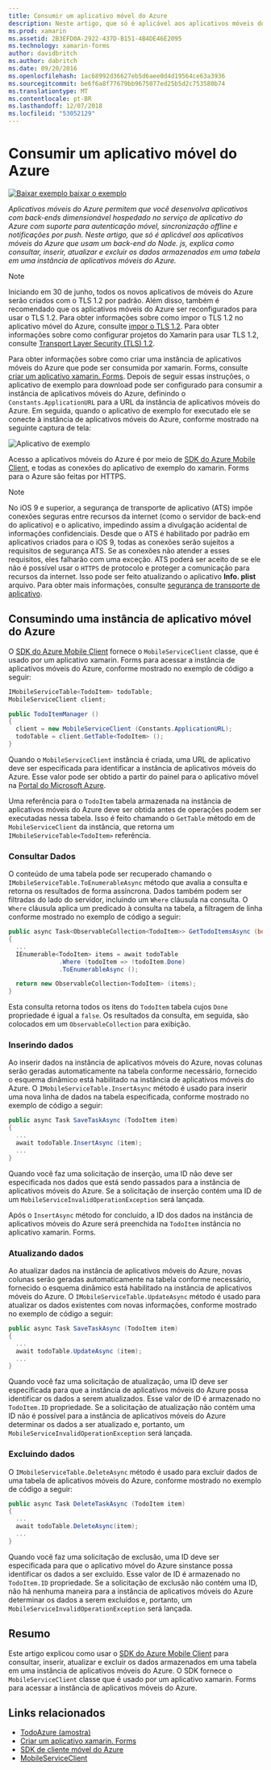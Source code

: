 ```yaml
---
title: Consumir um aplicativo móvel do Azure
description: Neste artigo, que só é aplicável aos aplicativos móveis do Azure que usam um back-end do Node. js, explica como consultar, inserir, atualizar e excluir os dados armazenados em uma tabela em uma instância de aplicativos móveis do Azure.
ms.prod: xamarin
ms.assetid: 2B3EFD0A-2922-437D-B151-4B4DE46E2095
ms.technology: xamarin-forms
author: davidbritch
ms.author: dabritch
ms.date: 09/20/2016
ms.openlocfilehash: 1ac68992d36627eb5d6aee0d4d19564ce63a3936
ms.sourcegitcommit: be6f6a8f77679bb9675077ed25b5d2c753580b74
ms.translationtype: MT
ms.contentlocale: pt-BR
ms.lasthandoff: 12/07/2018
ms.locfileid: "53052129"
---
```

# <a name="consuming-an-azure-mobile-app"></a>Consumir um aplicativo móvel do Azure

[![Baixar exemplo](~/media/shared/download.png) baixar o exemplo](https://developer.xamarin.com/samples/xamarin-forms/WebServices/TodoAzure/)

_Aplicativos móveis do Azure permitem que você desenvolva aplicativos com back-ends dimensionável hospedado no serviço de aplicativo do Azure com suporte para autenticação móvel, sincronização offline e notificações por push. Neste artigo, que só é aplicável aos aplicativos móveis do Azure que usam um back-end do Node. js, explica como consultar, inserir, atualizar e excluir os dados armazenados em uma tabela em uma instância de aplicativos móveis do Azure._

> [!NOTE]
> Iniciando em 30 de junho, todos os novos aplicativos de móveis do Azure serão criados com o TLS 1.2 por padrão. Além disso, também é recomendado que os aplicativos móveis do Azure ser reconfigurados para usar o TLS 1.2. Para obter informações sobre como impor o TLS 1.2 no aplicativo móvel do Azure, consulte [impor o TLS 1.2](/azure/app-service/app-service-web-tutorial-custom-ssl#enforce-tls-1112). Para obter informações sobre como configurar projetos do Xamarin para usar TLS 1.2, consulte [Transport Layer Security (TLS) 1.2](~/cross-platform/app-fundamentals/transport-layer-security.md).

Para obter informações sobre como criar uma instância de aplicativos móveis do Azure que pode ser consumida por xamarin. Forms, consulte [criar um aplicativo xamarin. Forms](https://azure.microsoft.com/documentation/articles/app-service-mobile-xamarin-forms-get-started/). Depois de seguir essas instruções, o aplicativo de exemplo para download pode ser configurado para consumir a instância de aplicativos móveis do Azure, definindo o `Constants.ApplicationURL` para a URL da instância de aplicativos móveis do Azure. Em seguida, quando o aplicativo de exemplo for executado ele se conecte à instância de aplicativos móveis do Azure, conforme mostrado na seguinte captura de tela:

![](azure-images/portal.png "Aplicativo de exemplo")

Acesso a aplicativos móveis do Azure é por meio de [SDK do Azure Mobile Client](https://www.nuget.org/packages/Microsoft.Azure.Mobile.Client/), e todas as conexões do aplicativo de exemplo do xamarin. Forms para o Azure são feitas por HTTPS.

> [!NOTE]
> No iOS 9 e superior, a segurança de transporte de aplicativo (ATS) impõe conexões seguras entre recursos da internet (como o servidor de back-end do aplicativo) e o aplicativo, impedindo assim a divulgação acidental de informações confidenciais. Desde que o ATS é habilitado por padrão em aplicativos criados para o iOS 9, todas as conexões serão sujeitos a requisitos de segurança ATS. Se as conexões não atender a esses requisitos, eles falharão com uma exceção.
> ATS poderá ser aceito de se ele não é possível usar o `HTTPS` de protocolo e proteger a comunicação para recursos da internet. Isso pode ser feito atualizando o aplicativo **Info. plist** arquivo. Para obter mais informações, consulte [segurança de transporte de aplicativo](~/ios/app-fundamentals/ats.md).

## <a name="consuming-an-azure-mobile-app-instance"></a>Consumindo uma instância de aplicativo móvel do Azure

O [SDK do Azure Mobile Client](https://www.nuget.org/packages/Microsoft.Azure.Mobile.Client/) fornece o `MobileServiceClient` classe, que é usado por um aplicativo xamarin. Forms para acessar a instância de aplicativos móveis do Azure, conforme mostrado no exemplo de código a seguir:

```csharp
IMobileServiceTable<TodoItem> todoTable;
MobileServiceClient client;

public TodoItemManager ()
{
  client = new MobileServiceClient (Constants.ApplicationURL);
  todoTable = client.GetTable<TodoItem> ();
}
```

Quando o `MobileServiceClient` instância é criada, uma URL de aplicativo deve ser especificada para identificar a instância de aplicativos móveis do Azure. Esse valor pode ser obtido a partir do painel para o aplicativo móvel na [Portal do Microsoft Azure](https://portal.azure.com/).

Uma referência para o `TodoItem` tabela armazenada na instância de aplicativos móveis do Azure deve ser obtida antes de operações podem ser executadas nessa tabela. Isso é feito chamando o `GetTable` método em de `MobileServiceClient` da instância, que retorna um `IMobileServiceTable<TodoItem>` referência.

### <a name="querying-data"></a>Consultar Dados

O conteúdo de uma tabela pode ser recuperado chamando o `IMobileServiceTable.ToEnumerableAsync` método que avalia a consulta e retorna os resultados de forma assíncrona. Dados também podem ser filtradas do lado do servidor, incluindo um `Where` cláusula na consulta. O `Where` cláusula aplica um predicado à consulta na tabela, a filtragem de linha conforme mostrado no exemplo de código a seguir:

```csharp
public async Task<ObservableCollection<TodoItem>> GetTodoItemsAsync (bool syncItems = false)
{
  ...
  IEnumerable<TodoItem> items = await todoTable
              .Where (todoItem => !todoItem.Done)
              .ToEnumerableAsync ();

  return new ObservableCollection<TodoItem> (items);
}
```

Esta consulta retorna todos os itens do `TodoItem` tabela cujos `Done` propriedade é igual a `false`. Os resultados da consulta, em seguida, são colocados em um `ObservableCollection` para exibição.

### <a name="inserting-data"></a>Inserindo dados

Ao inserir dados na instância de aplicativos móveis do Azure, novas colunas serão geradas automaticamente na tabela conforme necessário, fornecido o esquema dinâmico está habilitado na instância de aplicativos móveis do Azure. O `IMobileServiceTable.InsertAsync` método é usado para inserir uma nova linha de dados na tabela especificada, conforme mostrado no exemplo de código a seguir:

```csharp
public async Task SaveTaskAsync (TodoItem item)
{
  ...
  await todoTable.InsertAsync (item);
  ...
}
```

Quando você faz uma solicitação de inserção, uma ID não deve ser especificada nos dados que está sendo passados para a instância de aplicativos móveis do Azure. Se a solicitação de inserção contém uma ID de um `MobileServiceInvalidOperationException` será lançada.

Após o `InsertAsync` método for concluído, a ID dos dados na instância de aplicativos móveis do Azure será preenchida na `TodoItem` instância no aplicativo xamarin. Forms.

### <a name="updating-data"></a>Atualizando dados

Ao atualizar dados na instância de aplicativos móveis do Azure, novas colunas serão geradas automaticamente na tabela conforme necessário, fornecido o esquema dinâmico está habilitado na instância de aplicativos móveis do Azure. O `IMobileServiceTable.UpdateAsync` método é usado para atualizar os dados existentes com novas informações, conforme mostrado no exemplo de código a seguir:

```csharp
public async Task SaveTaskAsync (TodoItem item)
{
  ...
  await todoTable.UpdateAsync (item);
  ...
}
```

Quando você faz uma solicitação de atualização, uma ID deve ser especificada para que a instância de aplicativos móveis do Azure possa identificar os dados a serem atualizados. Esse valor de ID é armazenado no `TodoItem.ID` propriedade. Se a solicitação de atualização não contém uma ID não é possível para a instância de aplicativos móveis do Azure determinar os dados a ser atualizado e, portanto, um `MobileServiceInvalidOperationException` será lançada.

### <a name="deleting-data"></a>Excluindo dados

O `IMobileServiceTable.DeleteAsync` método é usado para excluir dados de uma tabela de aplicativos móveis do Azure, conforme mostrado no exemplo de código a seguir:

```csharp
public async Task DeleteTaskAsync (TodoItem item)
{
  ...
  await todoTable.DeleteAsync(item);
  ...
}
```

Quando você faz uma solicitação de exclusão, uma ID deve ser especificada para que o aplicativo móvel do Azure sinstance possa identificar os dados a ser excluído. Esse valor de ID é armazenado no `TodoItem.ID` propriedade. Se a solicitação de exclusão não contém uma ID, não há nenhuma maneira para a instância de aplicativos móveis do Azure determinar os dados a serem excluídos e, portanto, um `MobileServiceInvalidOperationException` será lançada.

## <a name="summary"></a>Resumo

Este artigo explicou como usar o [SDK do Azure Mobile Client](https://www.nuget.org/packages/Microsoft.Azure.Mobile.Client/) para consultar, inserir, atualizar e excluir os dados armazenados em uma tabela em uma instância de aplicativos móveis do Azure. O SDK fornece o `MobileServiceClient` classe que é usado por um aplicativo xamarin. Forms para acessar a instância de aplicativos móveis do Azure.


## <a name="related-links"></a>Links relacionados

- [TodoAzure (amostra)](https://developer.xamarin.com/samples/xamarin-forms/WebServices/TodoAzure/)
- [Criar um aplicativo xamarin. Forms](https://azure.microsoft.com/documentation/articles/app-service-mobile-xamarin-forms-get-started/)
- [SDK de cliente móvel do Azure](https://www.nuget.org/packages/Microsoft.Azure.Mobile.Client/)
- [MobileServiceClient](https://msdn.microsoft.com/library/azure/microsoft.windowsazure.mobileservices.mobileserviceclient(v=azure.10).aspx)
